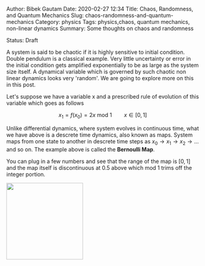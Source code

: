 Author: Bibek Gautam
Date: 2020-02-27 12:34
Title: Chaos, Randomness, and Quantum Mechanics
Slug: chaos-randomness-and-quantum-mechanics
Category: physics
Tags: physics,chaos, quantum mechanics, non-linear dynamics
Summary: Some thoughts on chaos and randomness

Status: Draft

A system is said to be chaotic if it is highly sensitive to initial condition.
Double pendulum is a classical example. Very little uncertainty or error in the
initial condition gets amplified exponentially to be as large as the system
size itself. A dynamical variable which is governed by such chaotic non linear
dynamics looks very 'random'. We are going to explore more on this in this post.

Let's suppose we have a variable x and a prescribed rule of evolution of this
variable which goes as follows

$$ x_1 =  f(x_0) = 2x\textrm{ mod }1 \qquad x \in [0, 1]$$ 

Unlike differential dynamics, where system evolves in continuous time, what we
have above is a descrete time dynamics, also known as maps. System maps from
one state to another in descrete time steps as $x_0 \rightarrow x_1 \rightarrow x_2 \rightarrow \ldots$
and so on. The example above is called the **Bernoulli Map**.

You can plug in a few numbers and see that the range of the map is $[0,1]$ and
the map itself is discontinuous at 0.5 above which mod 1 trims off the integer portion.

<img src="/images/bernoulli-map.png" width='200'/>
